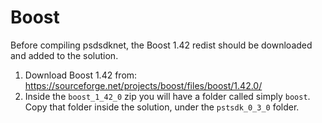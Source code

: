 # Boost

Before compiling psdsdknet, the Boost 1.42 redist should be downloaded and added to the solution.

1. Download Boost 1.42 from: https://sourceforge.net/projects/boost/files/boost/1.42.0/
2. Inside the `boost_1_42_0` zip you will have a folder called simply `boost`. Copy that folder inside the solution, under the `pstsdk_0_3_0` folder. 



